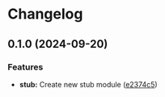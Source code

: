 # Changelog

## 0.1.0 (2024-09-20)


### Features

* **stub:** Create new stub module ([e2374c5](https://github.com/rafaesin/wedobetestin/commit/e2374c59258b97a738957e5d8819683ba550a30e))
